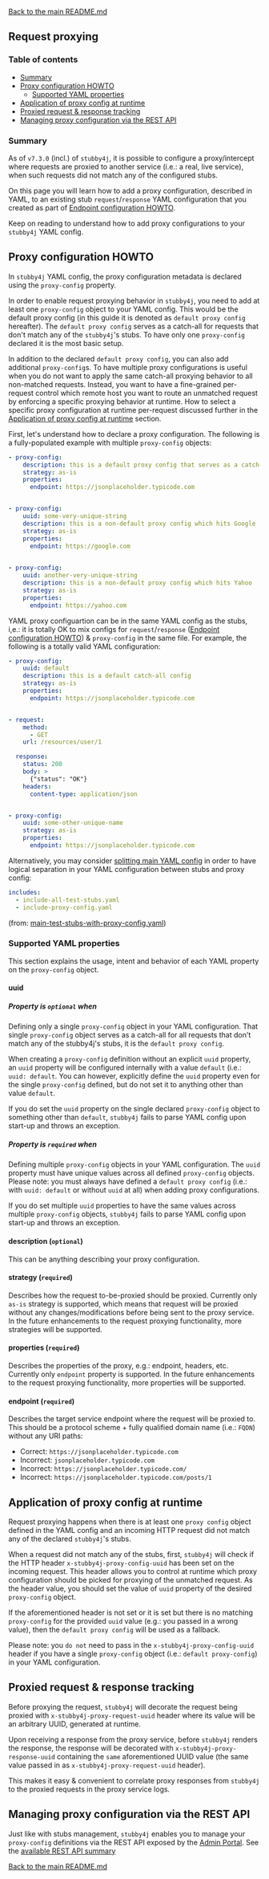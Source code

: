 [Back to the main README.md](../README.md#request-proxying)

## Request proxying

### Table of contents

* [Summary](#summary)
* [Proxy configuration HOWTO](#proxy-configuration-howto)
   * [Supported YAML properties](#supported-yaml-properties)
* [Application of proxy config at runtime](#application-of-proxy-config-at-runtime)
* [Proxied request & response tracking](#proxied-request--response-tracking)
* [Managing proxy configuration via the REST API](#managing-proxy-configuration-via-the-rest-api)


### Summary

As of `v7.3.0` (incl.) of `stubby4j`, it is possible to configure a proxy/intercept where requests are proxied to another service (i.e.: a real, live service), when such requests did not match any of the configured stubs. 

On this page you will learn how to add a proxy configuration, described in YAML, to an existing stub `request`/`response` YAML configuration that you created as part of [Endpoint configuration HOWTO](../README.md#endpoint-configuration-howto).

Keep on reading to understand how to add proxy configurations to your `stubby4j` YAML config.


## Proxy configuration HOWTO

In `stubby4j` YAML config, the proxy configuration metadata is declared using the `proxy-config` property.

In order to enable request proxying behavior in `stubby4j`, you need to add at least one `proxy-config` object to your YAML config. This would be the default proxy config (in this guide it is denoted as `default proxy config` hereafter). The `default proxy config` serves as a catch-all for requests that don't match any of the `stubby4j`'s stubs. To have only one `proxy-config` declared it is the most basic setup.

In addition to the declared `default proxy config`, you can also add additional `proxy-config`s. To have multiple proxy configurations is useful when you do not want to apply the same catch-all proxying behavior to all non-matched requests. Instead, you want to have a fine-grained per-request control which remote host you want to route an unmatched request by enforcing a specific proxying behavior at runtime. How to select a specific proxy configuration at runtime per-request discussed further in the [Application of proxy config at runtime](#application-of-proxy-config-at-runtime) section.

First, let's understand how to declare a proxy configuration. The following is a fully-populated example with multiple `proxy-config` objects:

```yaml
- proxy-config:
    description: this is a default proxy config that serves as a catch-all for non-matched requests
    strategy: as-is
    properties:
      endpoint: https://jsonplaceholder.typicode.com


- proxy-config:
    uuid: some-very-unique-string
    description: this is a non-default proxy config which hits Google
    strategy: as-is
    properties:
      endpoint: https://google.com
      

- proxy-config:
    uuid: another-very-unique-string
    description: this is a non-default proxy config which hits Yahoo
    strategy: as-is
    properties:
      endpoint: https://yahoo.com
```

YAML proxy configuartion can be in the same YAML config as the stubs, i,e.: it is totally OK to mix configs for `request`/`response` ([Endpoint configuration HOWTO](../README.md#endpoint-configuration-howto)) & `proxy-config` in the same file. For example, the following is a totally valid YAML configuration:

```yaml
- proxy-config:
    uuid: default
    description: this is a default catch-all config
    strategy: as-is
    properties:
      endpoint: https://jsonplaceholder.typicode.com


- request:
    method:
      - GET
    url: /resources/user/1

  response:
    status: 200
    body: >
      {"status": "OK"}
    headers:
      content-type: application/json


- proxy-config:
    uuid: some-other-unique-name
    strategy: as-is
    properties:
      endpoint: https://jsonplaceholder.typicode.com
```

Alternatively, you may consider [splitting main YAML config](../README.md#splitting-main-yaml-config) in order to have logical separation in your YAML configuration between stubs and proxy config:

```yaml
includes:
  - include-all-test-stubs.yaml
  - include-proxy-config.yaml
```
(from: [main-test-stubs-with-proxy-config.yaml](../src/functional-test/resources/yaml/main-test-stubs-with-proxy-config.yaml))


### Supported YAML properties

This section explains the usage, intent and behavior of each YAML property on the `proxy-config` object. 

#### uuid

##### Property is `optional` when

Defining only a single `proxy-config` object in your YAML configuration. That single `proxy-config` object serves as a catch-all for all requests that don't match any of the stubby4j's stubs, it is the `default proxy config`.

When creating a `proxy-config` definition without an explicit `uuid` property, an `uuid` property will be configured internally with a value `default` (i.e.: `uuid: default`. You can however, explicitly define the `uuid` property even for the single `proxy-config` defined, but do not set it to anything other than value `default`.

If you do set the `uuid` property on the single declared `proxy-config` object to something other than `default`, `stubby4j` fails to parse YAML config upon start-up and throws an exception. 

##### Property is `required` when

Defining multiple `proxy-config` objects in your YAML configuration. The `uuid` property must have unique values across all defined `proxy-config` objects. Please note: you must always have defined a `default proxy config` (i.e.: with `uuid: default` or without `uuid` at all) when adding proxy configurations.

If you do set multiple `uuid` properties to have the same values across multiple `proxy-config` objects, `stubby4j` fails to parse YAML config upon start-up and throws an exception. 

#### description (`optional`)

This can be anything describing your proxy configuration. 

#### strategy (`required`)

Describes how the request to-be-proxied should be proxied. Currently only `as-is` strategy is supported, which means that request will be proxied without any changes/modifications before being sent to the proxy service. In the future enhancements to the request proxying functionality, more strategies will be supported.

#### properties (`required`)

Describes the properties of the proxy, e.g.: endpoint, headers, etc. Currently only `endpoint` property is supported. In the future enhancements to the request proxying functionality, more properties will be supported.

#### endpoint (`required`)

Describes the target service endpoint where the request will be proxied to. This should be a protocol scheme + fully qualified domain name (i.e.: `FQDN`) without any URI paths:
* Correct: `https://jsonplaceholder.typicode.com`
* Incorrect: `jsonplaceholder.typicode.com`
* Incorrect: `https://jsonplaceholder.typicode.com/`
* Incorrect: `https://jsonplaceholder.typicode.com/posts/1`

## Application of proxy config at runtime

Request proxying happens when there is at least one `proxy config` object defined in the YAML config and an incoming HTTP request did not match any of the declared `stubby4j`'s stubs.

When a request did not match any of the stubs, first, `stubby4j` will check if the HTTP header `x-stubby4j-proxy-config-uuid` has been set on the incoming request. This header allows you to control at runtime which proxy configuration should be picked for proxying of the unmatched request. As the header value, you should set the value of `uuid` property of the desired `proxy-config` object.  

If the aforementioned header is not set or it is set but there is no matching `proxy-config` for the provided `uuid` value (e.g.: you passed in a wrong value), then the `default proxy config` will be used as a fallback.

Please note: you `do not` need to pass in the `x-stubby4j-proxy-config-uuid` header if you have a single `proxy-config` object (i.e.: `default proxy-config`) in your YAML configuration.

## Proxied request & response tracking

Before proxying the request, `stubby4j` will decorate the request being proxied with `x-stubby4j-proxy-request-uuid` header where its value will be an arbitrary UUID, generated at runtime.

Upon receiving a response from the proxy service, before `stubby4j` renders the response, the response will be decorated with `x-stubby4j-proxy-response-uuid` containing the `same` aforementioned UUID value (the same value passed in as `x-stubby4j-proxy-request-uuid` header).

This makes it easy & convenient to correlate proxy responses from `stubby4j` to the proxied requests in the proxy service logs. 

## Managing proxy configuration via the REST API

Just like with stubs management, `stubby4j` enables you to manage your `proxy-config` definitions via the REST API exposed by the [Admin Portal](ADMIN_PORTAL.md). See the [available REST API summary](ADMIN_PORTAL.md#available-rest-api-summary)



[Back to the main README.md](../README.md#request-proxying)
